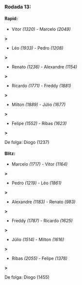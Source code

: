 ### Rodada 13:

#### Rapid:

* Vitor *(1320)*     -     Marcelo *(2049)*

 **>** 
* Léo *(1933)*     -     Pedro *(1208)*

 **>** 
* Renato *(1236)*     -     Alexandre *(1154)*

 **>** 
* Ricardo *(1771)*     -     Freddy *(1881)*

 **>** 
* Milton *(1889)*     -     Júlio *(1677)*

 **>** 
* Felipe *(1552)*     -     Ribas *(1623)*

 **>** 

De folga: Diogo (1237)

#### Blitz:

* Marcelo *(1717)*     -     Vitor *(1164)*

 **>** 
* Pedro *(1219)*     -     Léo *(1861)*

 **>** 
* Alexandre *(1183)*     -     Renato *(983)*

 **>** 
* Freddy *(1787)*     -     Ricardo *(1625)*

 **>** 
* Júlio *(1514)*     -     Milton *(1616)*

 **>** 
* Ribas *(2055)*     -     Felipe *(1378)*

 **>** 

De folga: Diogo (1455)

